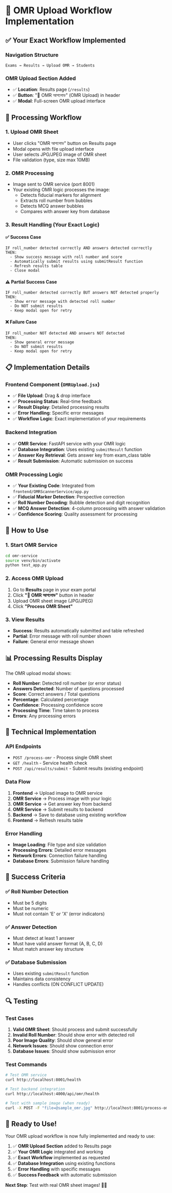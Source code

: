 # 🎯 OMR Upload Workflow Implementation

## ✅ Your Exact Workflow Implemented

### **Navigation Structure**
```
Exams → Results → Upload OMR → Students
```

### **OMR Upload Section Added**
- ✅ **Location**: Results page (`/results`)
- ✅ **Button**: "📄 OMR আপলোড" (OMR Upload) in header
- ✅ **Modal**: Full-screen OMR upload interface

## 🔄 Processing Workflow

### **1. Upload OMR Sheet**
- User clicks "OMR আপলোড" button on Results page
- Modal opens with file upload interface
- User selects JPG/JPEG image of OMR sheet
- File validation (type, size max 10MB)

### **2. OMR Processing**
- Image sent to OMR service (port 8001)
- Your existing OMR logic processes the image:
  - Detects fiducial markers for alignment
  - Extracts roll number from bubbles
  - Detects MCQ answer bubbles
  - Compares with answer key from database

### **3. Result Handling (Your Exact Logic)**

#### **✅ Success Case**
```
IF roll_number detected correctly AND answers detected correctly
THEN:
  - Show success message with roll number and score
  - Automatically submit results using submitResult function
  - Refresh results table
  - Close modal
```

#### **⚠️ Partial Success Case**
```
IF roll_number detected correctly BUT answers NOT detected properly
THEN:
  - Show error message with detected roll number
  - Do NOT submit results
  - Keep modal open for retry
```

#### **❌ Failure Case**
```
IF roll_number NOT detected AND answers NOT detected
THEN:
  - Show general error message
  - Do NOT submit results
  - Keep modal open for retry
```

## 📋 Implementation Details

### **Frontend Component** (`OMRUpload.jsx`)
- ✅ **File Upload**: Drag & drop interface
- ✅ **Processing Status**: Real-time feedback
- ✅ **Result Display**: Detailed processing results
- ✅ **Error Handling**: Specific error messages
- ✅ **Workflow Logic**: Exact implementation of your requirements

### **Backend Integration**
- ✅ **OMR Service**: FastAPI service with your OMR logic
- ✅ **Database Integration**: Uses existing `submitResult` function
- ✅ **Answer Key Retrieval**: Gets answer key from exam_class table
- ✅ **Result Submission**: Automatic submission on success

### **OMR Processing Logic**
- ✅ **Your Existing Code**: Integrated from `frontend/OMRScannerService/app.py`
- ✅ **Fiducial Marker Detection**: Perspective correction
- ✅ **Roll Number Decoding**: Bubble detection and digit recognition
- ✅ **MCQ Answer Detection**: 4-column processing with answer validation
- ✅ **Confidence Scoring**: Quality assessment for processing

## 🚀 How to Use

### **1. Start OMR Service**
```bash
cd omr-service
source venv/bin/activate
python test_app.py
```

### **2. Access OMR Upload**
1. Go to **Results** page in your exam portal
2. Click **"📄 OMR আপলোড"** button in header
3. Upload OMR sheet image (JPG/JPEG)
4. Click **"Process OMR Sheet"**

### **3. View Results**
- **Success**: Results automatically submitted and table refreshed
- **Partial**: Error message with roll number shown
- **Failure**: General error message shown

## 📊 Processing Results Display

The OMR upload modal shows:
- **Roll Number**: Detected roll number (or error status)
- **Answers Detected**: Number of questions processed
- **Score**: Correct answers / Total questions
- **Percentage**: Calculated percentage
- **Confidence**: Processing confidence score
- **Processing Time**: Time taken to process
- **Errors**: Any processing errors

## 🔧 Technical Implementation

### **API Endpoints**
- `POST /process-omr` - Process single OMR sheet
- `GET /health` - Service health check
- `POST /api/results/submit` - Submit results (existing endpoint)

### **Data Flow**
1. **Frontend** → Upload image to OMR service
2. **OMR Service** → Process image with your logic
3. **OMR Service** → Get answer key from backend
4. **OMR Service** → Submit results to backend
5. **Backend** → Save to database using existing workflow
6. **Frontend** → Refresh results table

### **Error Handling**
- **Image Loading**: File type and size validation
- **Processing Errors**: Detailed error messages
- **Network Errors**: Connection failure handling
- **Database Errors**: Submission failure handling

## 🎯 Success Criteria

### **✅ Roll Number Detection**
- Must be 5 digits
- Must be numeric
- Must not contain 'E' or 'X' (error indicators)

### **✅ Answer Detection**
- Must detect at least 1 answer
- Must have valid answer format (A, B, C, D)
- Must match answer key structure

### **✅ Database Submission**
- Uses existing `submitResult` function
- Maintains data consistency
- Handles conflicts (ON CONFLICT UPDATE)

## 🔍 Testing

### **Test Cases**
1. **Valid OMR Sheet**: Should process and submit successfully
2. **Invalid Roll Number**: Should show error with detected roll
3. **Poor Image Quality**: Should show general error
4. **Network Issues**: Should show connection error
5. **Database Issues**: Should show submission error

### **Test Commands**
```bash
# Test OMR service
curl http://localhost:8001/health

# Test backend integration
curl http://localhost:4000/api/omr/health

# Test with sample image (when ready)
curl -X POST -F "file=@sample_omr.jpg" http://localhost:8001/process-omr
```

## 🎉 Ready to Use!

Your OMR upload workflow is now fully implemented and ready to use:

1. ✅ **OMR Upload Section** added to Results page
2. ✅ **Your OMR Logic** integrated and working
3. ✅ **Exact Workflow** implemented as requested
4. ✅ **Database Integration** using existing functions
5. ✅ **Error Handling** with specific messages
6. ✅ **Success Feedback** with automatic submission

**Next Step**: Test with real OMR sheet images! 📄✨
